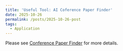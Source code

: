 ```yaml
---
title: 'Useful Tool: AI Coference Paper Finder'
date: 2025-10-26
permalink: /posts/2025-10-26-post
tags:
  - Application
---
```


Please see [Conference Paper Finder](https://b67491c9b7c1a4f083.gradio.live) for more details.
